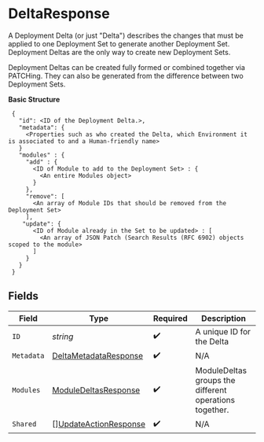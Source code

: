 # DeltaResponse

A Deployment Delta (or just "Delta") describes the changes that must be applied to one Deployment Set to generate another Deployment Set. Deployment Deltas are the only way to create new Deployment Sets.

Deployment Deltas can be created fully formed or combined together via PATCHing. They can also be generated from the difference between two Deployment Sets.

**Basic Structure**

```
 {
   "id": <ID of the Deployment Delta.>,
   "metadata": {
     <Properties such as who created the Delta, which Environment it is associated to and a Human-friendly name>
   }
   "modules" : {
     "add" : {
       <ID of Module to add to the Deployment Set> : {
         <An entire Modules object>
       }
     },
     "remove": [
       <An array of Module IDs that should be removed from the Deployment Set>
     ],
    "update": {
       <ID of Module already in the Set to be updated> : [
         <An array of JSON Patch (Search Results (RFC 6902) objects scoped to the module>
       ]
     }
   }
 }
```


## Fields

| Field                                                                 | Type                                                                  | Required                                                              | Description                                                           |
| --------------------------------------------------------------------- | --------------------------------------------------------------------- | --------------------------------------------------------------------- | --------------------------------------------------------------------- |
| `ID`                                                                  | *string*                                                              | :heavy_check_mark:                                                    | A unique ID for the Delta                                             |
| `Metadata`                                                            | [DeltaMetadataResponse](../../models/shared/deltametadataresponse.md) | :heavy_check_mark:                                                    | N/A                                                                   |
| `Modules`                                                             | [ModuleDeltasResponse](../../models/shared/moduledeltasresponse.md)   | :heavy_check_mark:                                                    | ModuleDeltas groups the different operations together.                |
| `Shared`                                                              | [][UpdateActionResponse](../../models/shared/updateactionresponse.md) | :heavy_check_mark:                                                    | N/A                                                                   |